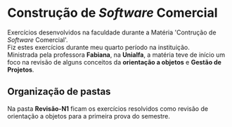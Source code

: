# Construção de *Software* Comercial

Exercícios desenvolvidos na faculdade durante a Matéria 'Contrução de *Software* Comercial'.<br>
Fiz estes exercícios durante meu quarto período na instituição.<br>
Ministrada pela professora **Fabiana**, na **Unialfa**, a matéria teve de início um foco na revisão de alguns conceitos 
da **orientação a objetos** e **Gestão de Projetos**.

## Organização de pastas
Na pasta **Revisão-N1** ficam os exercícios resolvidos como revisão de orientação a objetos para a primeira prova do semestre.
